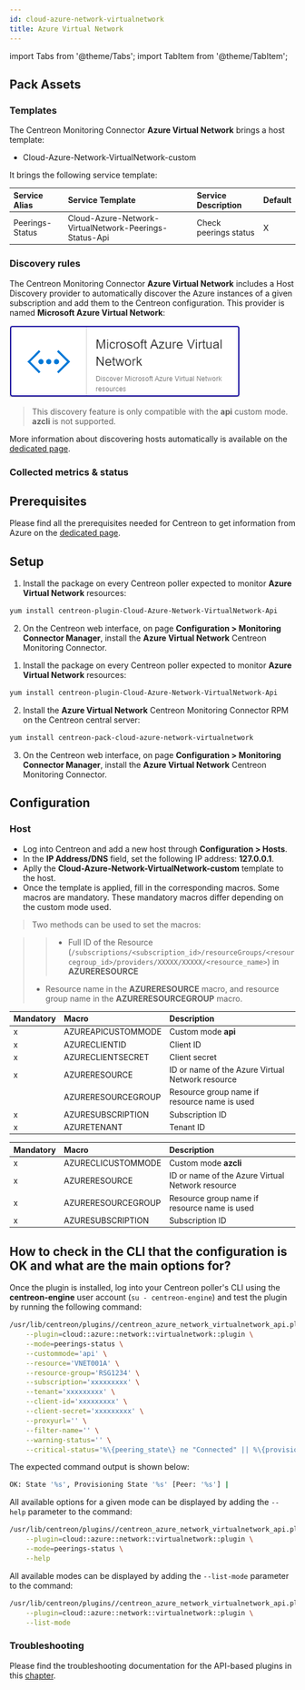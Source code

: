 ```yaml
---
id: cloud-azure-network-virtualnetwork
title: Azure Virtual Network
---
```

import Tabs from '@theme/Tabs';
import TabItem from '@theme/TabItem';


## Pack Assets

### Templates

The Centreon Monitoring Connector **Azure Virtual Network** brings a host template:

* Cloud-Azure-Network-VirtualNetwork-custom

It brings the following service template:

| Service Alias   | Service Template                                       | Service Description   | Default |
|:----------------|:-------------------------------------------------------|:----------------------|:--------|
| Peerings-Status | Cloud-Azure-Network-VirtualNetwork-Peerings-Status-Api | Check peerings status | X       |

### Discovery rules

The Centreon Monitoring Connector **Azure Virtual Network** includes a Host Discovery provider to
automatically discover the Azure instances of a given subscription and add them
to the Centreon configuration. This provider is named **Microsoft Azure Virtual Network**:

![image](../../../assets/integrations/plugin-packs/procedures/cloud-azure-network-virtualnetwork-provider.png)

> This discovery feature is only compatible with the **api** custom mode. **azcli** is not supported.

More information about discovering hosts automatically is available on the [dedicated page](/docs/monitoring/discovery/hosts-discovery).

### Collected metrics & status

<Tabs groupId="sync">
<TabItem value="Peerings-Status" label="Peerings-Status">



</TabItem>
</Tabs>

## Prerequisites

Please find all the prerequisites needed for Centreon to get information from Azure on the [dedicated page](../getting-started/how-to-guides/azure-credential-configuration.md).

## Setup

<Tabs groupId="sync">
<TabItem value="Online License" label="Online License">

1. Install the package on every Centreon poller expected to monitor **Azure Virtual Network** resources:

```bash
yum install centreon-plugin-Cloud-Azure-Network-VirtualNetwork-Api
```

2. On the Centreon web interface, on page **Configuration > Monitoring Connector Manager**, install the **Azure Virtual Network** Centreon Monitoring Connector.

</TabItem>
<TabItem value="Offline License" label="Offline License">

1. Install the package on every Centreon poller expected to monitor **Azure Virtual Network** resources:

```bash
yum install centreon-plugin-Cloud-Azure-Network-VirtualNetwork-Api
```

2. Install the **Azure Virtual Network** Centreon Monitoring Connector RPM on the Centreon central server:

```bash
yum install centreon-pack-cloud-azure-network-virtualnetwork
```

3. On the Centreon web interface, on page **Configuration > Monitoring Connector Manager**, install the **Azure Virtual Network** Centreon Monitoring Connector.

</TabItem>
</Tabs>

## Configuration

### Host

* Log into Centreon and add a new host through **Configuration > Hosts**.
* In the **IP Address/DNS** field, set the following IP address: **127.0.0.1**.
* Aplly the **Cloud-Azure-Network-VirtualNetwork-custom** template to the host.
* Once the template is applied, fill in the corresponding macros. Some macros are mandatory.
These mandatory macros differ depending on the custom mode used.

> Two methods can be used to set the macros:

>> * Full ID of the Resource (`/subscriptions/<subscription_id>/resourceGroups/<resourcegroup_id>/providers/XXXXX/XXXXX/<resource_name>`)
in **AZURERESOURCE**
> * Resource name in the **AZURERESOURCE** macro, and resource group name in the **AZURERESOURCEGROUP** macro.

<Tabs groupId="sync">
<TabItem value="Azure Monitor API" label="Azure Monitor API">

| Mandatory   | Macro              | Description                                      |
|:------------|:-------------------|:-------------------------------------------------|
|     x       | AZUREAPICUSTOMMODE | Custom mode **api**                              |
|     x       | AZURECLIENTID      | Client ID                                        |
|     x       | AZURECLIENTSECRET  | Client secret                                    |
|     x       | AZURERESOURCE      | ID or name of the Azure Virtual Network resource |
|             | AZURERESOURCEGROUP | Resource group name if resource name is used     |
|     x       | AZURESUBSCRIPTION  | Subscription ID                                  |
|     x       | AZURETENANT        | Tenant ID                                        |

</TabItem>
<TabItem value="Azure AZ CLI" label="Azure AZ CLI">

| Mandatory   | Macro              | Description                                      |
|:------------|:-------------------|:-------------------------------------------------|
|     x       | AZURECLICUSTOMMODE | Custom mode **azcli**                            |
|     x       | AZURERESOURCE      | ID or name of the Azure Virtual Network resource |
|     x       | AZURERESOURCEGROUP | Resource group name if resource name is used     |
|     x       | AZURESUBSCRIPTION  | Subscription ID                                  |

</TabItem>
</Tabs>

## How to check in the CLI that the configuration is OK and what are the main options for?

Once the plugin is installed, log into your Centreon poller's CLI using the
**centreon-engine** user account (`su - centreon-engine`) and test the plugin by
running the following command:

```bash
/usr/lib/centreon/plugins//centreon_azure_network_virtualnetwork_api.pl \
    --plugin=cloud::azure::network::virtualnetwork::plugin \
    --mode=peerings-status \
    --custommode='api' \
    --resource='VNET001A' \
    --resource-group='RSG1234' \
    --subscription='xxxxxxxxx' \
    --tenant='xxxxxxxxx' \
    --client-id='xxxxxxxxx' \
    --client-secret='xxxxxxxxx' \
    --proxyurl='' \
    --filter-name='' \
    --warning-status='' \
    --critical-status='%\{peering_state\} ne "Connected" || %\{provisioning_state\} ne "Succeeded"' \
```

The expected command output is shown below:

```bash
OK: State '%s', Provisioning State '%s' [Peer: '%s'] | 
```

All available options for a given mode can be displayed by adding the
`--help` parameter to the command:

```bash
/usr/lib/centreon/plugins//centreon_azure_network_virtualnetwork_api.pl \
    --plugin=cloud::azure::network::virtualnetwork::plugin \
    --mode=peerings-status \
    --help
```

All available modes can be displayed by adding the `--list-mode` parameter to
the command:

```bash
/usr/lib/centreon/plugins//centreon_azure_network_virtualnetwork_api.pl \
    --plugin=cloud::azure::network::virtualnetwork::plugin \
    --list-mode
```

### Troubleshooting

Please find the troubleshooting documentation for the API-based plugins in
this [chapter](../getting-started/how-to-guides/troubleshooting-plugins.md#http-and-api-checks).